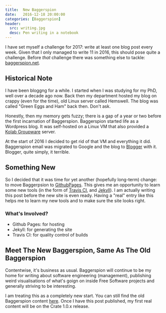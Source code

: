 ```yaml
---
title:  New Baggerspion
date:   2016-12-18 20:00:00
categories: [Baggerspion]
header: 
  src: writing.jpg
  desc: Pen writing in a notebook
---
```

I have set myself a challenge for 2017: write at least one blog post
every week. Given that I only managed to write 11 in 2016, this should
pose quite a challenge. Before *that* challenge there was something
else to tackle: [baggerspion.net](http://baggerspion.net).

## Historical Note

I have been bloggng for a while. I started when I was studying for my
PhD, well over a decade ago now. Back then my department hosted my
blog on crappy (even for the time), old Linux server called
Hemswell. The blog was called "Green Eggs and Ham" back then. Don't
ask.

Honestly, then my memory gets fuzzy; there is a gap of a year or two
before the first incarnation of Baggerspion. Baggerspion started life
as a Wordpress blog. It was self-hosted on a Linux VM that also
provided a [Kolab Groupware](http://www.kolab.org) server.

At the start of 2016 I decided to get rid of that VM and everything it
did. Baggerspion email was migrated to Google and the blog to
[Blogger](http://blogger.com) with it. Blogger, quite simply, it
terrible.

## Something New

So I decided that it was time for yet another (hopefully long-term)
change: to move Baggerpsion to
[GithubPages](http://pages.github.com). This gives me an opportunity
to learn some new tools (in the form of [Travis
CI](http://travis-ci.org), and [Jekyll](http://jekyllrb.com)). I am
actually writing this post before the new site is even ready. Having a
"real" entry like this helps me to learn my new tools and to make sure
the site looks right.

### What's Involved?

- Github Pages: for hosting
- Jekyll: for generating the site
- Travis CI: for quality control of builds

## Meet The New Baggerspion, Same As The Old Baggerspion

Contentwise, it's business as usual. Baggerspion will continue to be
my home for writing about software engineering (management),
publishing weird visualisations of what's goign on inside Free
Software projects and generally striving to be interesting.

I am treating this as a completely new start. You can still find the
old Baggerspion content [here](http://baggerspion.blogspot.com). Once
I have this post published, my first real content will be on the Crate
1.0.x release.